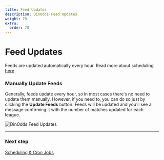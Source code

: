 ```yaml
---
title: Feed Updates
description: DinOdds Feed Updates
weight: 70
extra:
  order: 70
---
```


# Feed Updates

Feeds are updated automatically every hour. Read more about scheduling [here](/docs/dinodds/scheduling/)

### Manually Update Feeds

Generally, feeds update every hour, so in most cases there's no need to update them manually. However, if you need to, you can do so just by clicking the **Update Feeds** button. Feeds will be updated and you'll see a message confirming it with the number of matches updated for each league.

![DinOdds Feed Updates](https://media.dinomatic.com/images/docs/dinodds/feed-updates.jpg)

---

### Next step

[Scheduling & Cron Jobs](/docs/dinodds/scheduling/)
